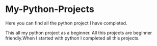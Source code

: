 # My-Python-Projects
Here you can find all the python project I have completed.

This all my python project as a beginner.
All this projects are beginner friendly.When I started with python I completed all this projects.
